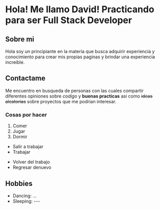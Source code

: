 # Hola! Me llamo David! Practicando para ser Full Stack Developer

## Sobre mi
Hola soy un principiante en la materia que busca adquirir experiencia y conocimiento para crear mis propias paginas y brindar una experiencia increible.

## Contactame
Me encuentro en busqueda de personas con las cuales compartir diferentes opiniones sobre *codigo* y __buenas practicas__ asi como ~~ideas aleatorias~~ sobre proyectos que me podrian interesar.

### Cosas por hacer

1. Comer 
2. Jugar
3. Dormir

- Salir a trabajar
- Trabajar
* Volver del trabajo 
* Regresar denuevo

## Hobbies
- Dancing: ...
- Sleeping: ---